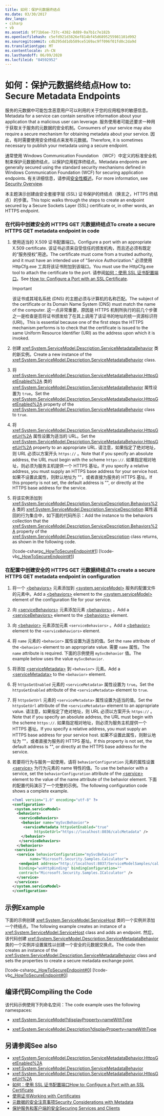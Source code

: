 ```yaml
---
title: 如何：保护元数据终结点
ms.date: 03/30/2017
dev_langs:
- csharp
- vb
ms.assetid: 9f71b6ae-737c-4382-8d89-0a7b1c7e182b
ms.openlocfilehash: c5efd921d3826ef814bf45d6895255981101d992
ms.sourcegitcommit: cdb295dd1db589ce5169ac9ff096f01fd0c2da9d
ms.translationtype: MT
ms.contentlocale: zh-CN
ms.lasthandoff: 06/09/2020
ms.locfileid: "84592952"
---
```

# <a name="how-to-secure-metadata-endpoints"></a><span data-ttu-id="02119-102">如何：保护元数据终结点</span><span class="sxs-lookup"><span data-stu-id="02119-102">How to: Secure Metadata Endpoints</span></span>

<span data-ttu-id="02119-103">服务的元数据中可能包含恶意用户可以利用的关于您的应用程序的敏感信息。</span><span class="sxs-lookup"><span data-stu-id="02119-103">Metadata for a service can contain sensitive information about your application that a malicious user can leverage.</span></span> <span data-ttu-id="02119-104">服务使用者可能还要求一种用于获取关于服务的元数据的安全机制。</span><span class="sxs-lookup"><span data-stu-id="02119-104">Consumers of your service may also require a secure mechanism for obtaining metadata about your service.</span></span> <span data-ttu-id="02119-105">因此，有时需要使用安全终结点来发布元数据。</span><span class="sxs-lookup"><span data-stu-id="02119-105">Therefore, it is sometimes necessary to publish your metadata using a secure endpoint.</span></span>

<span data-ttu-id="02119-106">通常使用 Windows Communication Foundation （WCF）中定义的标准安全机制来保护元数据终结点，以保护应用程序终结点。</span><span class="sxs-lookup"><span data-stu-id="02119-106">Metadata endpoints are generally secured using the standard security mechanisms defined in Windows Communication Foundation (WCF) for securing application endpoints.</span></span> <span data-ttu-id="02119-107">有关详细信息，请参阅[安全性概述](security-overview.md)。</span><span class="sxs-lookup"><span data-stu-id="02119-107">For more information, see [Security Overview](security-overview.md).</span></span>

<span data-ttu-id="02119-108">本主题演示创建由安全套接字层 (SSL) 证书保护的终结点（换言之，HTTPS 终结点）的步骤。</span><span class="sxs-lookup"><span data-stu-id="02119-108">This topic walks through the steps to create an endpoint secured by a Secure Sockets Layer (SSL) certificate or, in other words, an HTTPS endpoint.</span></span>

### <a name="to-create-a-secure-https-get-metadata-endpoint-in-code"></a><span data-ttu-id="02119-109">在代码中创建安全的 HTTPS GET 元数据终结点</span><span class="sxs-lookup"><span data-stu-id="02119-109">To create a secure HTTPS GET metadata endpoint in code</span></span>

1. <span data-ttu-id="02119-110">使用适当的 X.509 证书配置端口。</span><span class="sxs-lookup"><span data-stu-id="02119-110">Configure a port with an appropriate X.509 certificate.</span></span> <span data-ttu-id="02119-111">该证书必须来自受信任的颁发机构，而且还必须有既定的“服务授权”用途。</span><span class="sxs-lookup"><span data-stu-id="02119-111">The certificate must come from a trusted authority, and it must have an intended use of "Service Authorization."</span></span> <span data-ttu-id="02119-112">必须使用 HttpCfg.exe 工具将该证书附加到该端口。</span><span class="sxs-lookup"><span data-stu-id="02119-112">You must use the HttpCfg.exe tool to attach the certificate to the port.</span></span> <span data-ttu-id="02119-113">请参阅[如何：使用 SSL 证书配置端口](how-to-configure-a-port-with-an-ssl-certificate.md)。</span><span class="sxs-lookup"><span data-stu-id="02119-113">See [How to: Configure a Port with an SSL Certificate](how-to-configure-a-port-with-an-ssl-certificate.md).</span></span>

    > [!IMPORTANT]
    > <span data-ttu-id="02119-114">该证书或其域名系统 (DNS) 的主题必须与计算机的名称匹配。</span><span class="sxs-lookup"><span data-stu-id="02119-114">The subject of the certificate or its Domain Name System (DNS) must match the name of the computer.</span></span> <span data-ttu-id="02119-115">这一点非常重要，原因是 HTTPS 机制所执行的前几个步骤之一是检查是否将证书颁发给了在其上调用了该证书的地址的统一资源标识符 (URI)。</span><span class="sxs-lookup"><span data-stu-id="02119-115">This is essential because one of the first steps the HTTPS mechanism performs is to check that the certificate is issued to the same Uniform Resource Identifier (URI) as the address upon which it is invoked.</span></span>

2. <span data-ttu-id="02119-116">创建 <xref:System.ServiceModel.Description.ServiceMetadataBehavior> 类的新实例。</span><span class="sxs-lookup"><span data-stu-id="02119-116">Create a new instance of the <xref:System.ServiceModel.Description.ServiceMetadataBehavior> class.</span></span>

3. <span data-ttu-id="02119-117">将 <xref:System.ServiceModel.Description.ServiceMetadataBehavior.HttpsGetEnabled%2A> 类的 <xref:System.ServiceModel.Description.ServiceMetadataBehavior> 属性设置为 `true`。</span><span class="sxs-lookup"><span data-stu-id="02119-117">Set the <xref:System.ServiceModel.Description.ServiceMetadataBehavior.HttpsGetEnabled%2A> property of the <xref:System.ServiceModel.Description.ServiceMetadataBehavior> class to `true`.</span></span>

4. <span data-ttu-id="02119-118">将 <xref:System.ServiceModel.Description.ServiceMetadataBehavior.HttpsGetUrl%2A> 属性设置为适当的 URL。</span><span class="sxs-lookup"><span data-stu-id="02119-118">Set the <xref:System.ServiceModel.Description.ServiceMetadataBehavior.HttpsGetUrl%2A> property to an appropriate URL.</span></span> <span data-ttu-id="02119-119">请注意，如果指定了绝对地址，则 URL 必须以方案开头 `https://` 。</span><span class="sxs-lookup"><span data-stu-id="02119-119">Note that if you specify an absolute address, the URL must begin with the scheme `https://`.</span></span> <span data-ttu-id="02119-120">如果指定相对地址，则必须为服务主机提供一个 HTTPS 基址。</span><span class="sxs-lookup"><span data-stu-id="02119-120">If you specify a relative address, you must supply an HTTPS base address for your service host.</span></span> <span data-ttu-id="02119-121">如果不设置此属性，则默认地址为 ""，或者直接为服务的 HTTPS 基址。</span><span class="sxs-lookup"><span data-stu-id="02119-121">If this property is not set, the default address is "", or directly at the HTTPS base address for the service.</span></span>

5. <span data-ttu-id="02119-122">将该实例添加到 <xref:System.ServiceModel.Description.ServiceDescription.Behaviors%2A> 类的 <xref:System.ServiceModel.Description.ServiceDescription> 属性返回的行为集合中，如下面的代码所示：</span><span class="sxs-lookup"><span data-stu-id="02119-122">Add the instance to the behaviors collection that the <xref:System.ServiceModel.Description.ServiceDescription.Behaviors%2A> property of the <xref:System.ServiceModel.Description.ServiceDescription> class returns, as shown in the following code.</span></span>

    [!code-csharp[c_HowToSecureEndpoint#1](../../../../samples/snippets/csharp/VS_Snippets_CFX/c_howtosecureendpoint/cs/source.cs#1)]
    [!code-vb[c_HowToSecureEndpoint#1](../../../../samples/snippets/visualbasic/VS_Snippets_CFX/c_howtosecureendpoint/vb/source.vb#1)]

### <a name="to-create-a-secure-https-get-metadata-endpoint-in-configuration"></a><span data-ttu-id="02119-123">在配置中创建安全的 HTTPS GET 元数据终结点</span><span class="sxs-lookup"><span data-stu-id="02119-123">To create a secure HTTPS GET metadata endpoint in configuration</span></span>

1. <span data-ttu-id="02119-124">将一个 [\<behaviors>](../../configure-apps/file-schema/wcf/behaviors.md) 元素添加到 [\<system.serviceModel>](../../configure-apps/file-schema/wcf/system-servicemodel.md) 服务的配置文件的元素中。</span><span class="sxs-lookup"><span data-stu-id="02119-124">Add a [\<behaviors>](../../configure-apps/file-schema/wcf/behaviors.md) element to the [\<system.serviceModel>](../../configure-apps/file-schema/wcf/system-servicemodel.md) element of the configuration file for your service.</span></span>

2. <span data-ttu-id="02119-125">向 [\<serviceBehaviors>](../../configure-apps/file-schema/wcf/servicebehaviors.md) 元素添加元素 [\<behaviors>](../../configure-apps/file-schema/wcf/behaviors.md) 。</span><span class="sxs-lookup"><span data-stu-id="02119-125">Add a [\<serviceBehaviors>](../../configure-apps/file-schema/wcf/servicebehaviors.md) element to the [\<behaviors>](../../configure-apps/file-schema/wcf/behaviors.md) element.</span></span>

3. <span data-ttu-id="02119-126">向 [\<behavior>](../../configure-apps/file-schema/wcf/behavior-of-servicebehaviors.md) 元素添加元素 `<serviceBehaviors>` 。</span><span class="sxs-lookup"><span data-stu-id="02119-126">Add a [\<behavior>](../../configure-apps/file-schema/wcf/behavior-of-servicebehaviors.md) element to the `<serviceBehaviors>` element.</span></span>

4. <span data-ttu-id="02119-127">将 `name` 元素的 `<behavior>` 属性设置为适当的值。</span><span class="sxs-lookup"><span data-stu-id="02119-127">Set the `name` attribute of the `<behavior>` element to an appropriate value.</span></span> <span data-ttu-id="02119-128">需要 `name` 属性。</span><span class="sxs-lookup"><span data-stu-id="02119-128">The `name` attribute is required.</span></span> <span data-ttu-id="02119-129">下面的示例使用 `mySvcBehavior` 值。</span><span class="sxs-lookup"><span data-stu-id="02119-129">The example below uses the value `mySvcBehavior`.</span></span>

5. <span data-ttu-id="02119-130">将添加 [\<serviceMetadata>](../../configure-apps/file-schema/wcf/servicemetadata.md) 到 `<behavior>` 元素。</span><span class="sxs-lookup"><span data-stu-id="02119-130">Add a [\<serviceMetadata>](../../configure-apps/file-schema/wcf/servicemetadata.md) to the `<behavior>` element.</span></span>

6. <span data-ttu-id="02119-131">将 `httpsGetEnabled` 元素的 `<serviceMetadata>` 属性设置为 `true`。</span><span class="sxs-lookup"><span data-stu-id="02119-131">Set the `httpsGetEnabled` attribute of the `<serviceMetadata>` element to `true`.</span></span>

7. <span data-ttu-id="02119-132">将 `httpsGetUrl` 元素的 `<serviceMetadata>` 属性设置为适当的值。</span><span class="sxs-lookup"><span data-stu-id="02119-132">Set the `httpsGetUrl` attribute of the `<serviceMetadata>` element to an appropriate value.</span></span> <span data-ttu-id="02119-133">请注意，如果指定了绝对地址，则 URL 必须以方案开头 `https://` 。</span><span class="sxs-lookup"><span data-stu-id="02119-133">Note that if you specify an absolute address, the URL must begin with the scheme `https://`.</span></span> <span data-ttu-id="02119-134">如果指定相对地址，则必须为服务主机提供一个 HTTPS 基址。</span><span class="sxs-lookup"><span data-stu-id="02119-134">If you specify a relative address, you must supply an HTTPS base address for your service host.</span></span> <span data-ttu-id="02119-135">如果不设置此属性，则默认地址为 ""，或者直接为服务的 HTTPS 基址。</span><span class="sxs-lookup"><span data-stu-id="02119-135">If this property is not set, the default address is "", or directly at the HTTPS base address for the service.</span></span>

8. <span data-ttu-id="02119-136">若要将行为与服务一起使用，请将 `behaviorConfiguration` 元素的属性设置 [\<service>](../../configure-apps/file-schema/wcf/service.md) 为行为元素的 name 特性的值。</span><span class="sxs-lookup"><span data-stu-id="02119-136">To use the behavior with a service, set the `behaviorConfiguration` attribute of the [\<service>](../../configure-apps/file-schema/wcf/service.md) element to the value of the name attribute of the behavior element.</span></span> <span data-ttu-id="02119-137">下面的配置代码演示了一个完整的示例。</span><span class="sxs-lookup"><span data-stu-id="02119-137">The following configuration code shows a complete example.</span></span>

    ```xml
    <?xml version="1.0" encoding="utf-8" ?>
    <configuration>
     <system.serviceModel>
      <behaviors>
       <serviceBehaviors>
        <behavior name="mySvcBehavior">
         <serviceMetadata httpsGetEnabled="true"
              httpsGetUrl="https://localhost:8036/calcMetadata" />
        </behavior>
       </serviceBehaviors>
      </behaviors>
     <services>
      <service behaviorConfiguration="mySvcBehavior"
            name="Microsoft.Security.Samples.Calculator">
       <endpoint address="http://localhost:8037/ServiceModelSamples/calculator"
       binding="wsHttpBinding" bindingConfiguration=""
       contract="Microsoft.Security.Samples.ICalculator" />
      </service>
     </services>
    </system.serviceModel>
    </configuration>
    ```

## <a name="example"></a><span data-ttu-id="02119-138">示例</span><span class="sxs-lookup"><span data-stu-id="02119-138">Example</span></span>

<span data-ttu-id="02119-139">下面的示例创建 <xref:System.ServiceModel.ServiceHost> 类的一个实例并添加一个终结点。</span><span class="sxs-lookup"><span data-stu-id="02119-139">The following example creates an instance of a <xref:System.ServiceModel.ServiceHost> class and adds an endpoint.</span></span> <span data-ttu-id="02119-140">然后，该代码创建 <xref:System.ServiceModel.Description.ServiceMetadataBehavior> 类的一个实例并设置属性以创建一个安全的元数据交换点。</span><span class="sxs-lookup"><span data-stu-id="02119-140">The code then creates an instance of the <xref:System.ServiceModel.Description.ServiceMetadataBehavior> class and sets the properties to create a secure metadata exchange point.</span></span>

[!code-csharp[c_HowToSecureEndpoint#0](../../../../samples/snippets/csharp/VS_Snippets_CFX/c_howtosecureendpoint/cs/source.cs#0)]
[!code-vb[c_HowToSecureEndpoint#0](../../../../samples/snippets/visualbasic/VS_Snippets_CFX/c_howtosecureendpoint/vb/source.vb#0)]

## <a name="compiling-the-code"></a><span data-ttu-id="02119-141">编译代码</span><span class="sxs-lookup"><span data-stu-id="02119-141">Compiling the Code</span></span>

<span data-ttu-id="02119-142">该代码示例使用下列命名空间：</span><span class="sxs-lookup"><span data-stu-id="02119-142">The code example uses the following namespaces:</span></span>

- <xref:System.ServiceModel?displayProperty=nameWithType>

- <xref:System.ServiceModel.Description?displayProperty=nameWithType>

## <a name="see-also"></a><span data-ttu-id="02119-143">另请参阅</span><span class="sxs-lookup"><span data-stu-id="02119-143">See also</span></span>

- <xref:System.ServiceModel.Description.ServiceMetadataBehavior.HttpsGetEnabled%2A>
- <xref:System.ServiceModel.Description.ServiceMetadataBehavior>
- <xref:System.ServiceModel.Description.ServiceMetadataBehavior.HttpsGetUrl%2A>
- [<span data-ttu-id="02119-144">如何：使用 SSL 证书配置端口</span><span class="sxs-lookup"><span data-stu-id="02119-144">How to: Configure a Port with an SSL Certificate</span></span>](how-to-configure-a-port-with-an-ssl-certificate.md)
- [<span data-ttu-id="02119-145">使用证书</span><span class="sxs-lookup"><span data-stu-id="02119-145">Working with Certificates</span></span>](working-with-certificates.md)
- [<span data-ttu-id="02119-146">元数据的安全注意事项</span><span class="sxs-lookup"><span data-stu-id="02119-146">Security Considerations with Metadata</span></span>](security-considerations-with-metadata.md)
- [<span data-ttu-id="02119-147">保护服务和客户端的安全</span><span class="sxs-lookup"><span data-stu-id="02119-147">Securing Services and Clients</span></span>](securing-services-and-clients.md)
